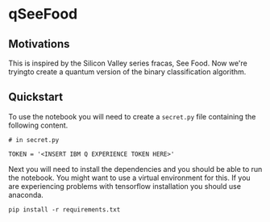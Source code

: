 # qSeeFood

## Motivations
This is inspired by the Silicon Valley series fracas, See Food. Now we're tryingto create a quantum version of the binary classification algorithm.

## Quickstart
To use the notebook you will need to create a `secret.py` file containing the following content.

```
# in secret.py

TOKEN = '<INSERT IBM Q EXPERIENCE TOKEN HERE>'
```

Next you will need to install the dependencies and you should be able to run the notebook. You might want to use a virtual environment for this. If you are experiencing problems with tensorflow installation you should use anaconda.
```
pip install -r requirements.txt
```
